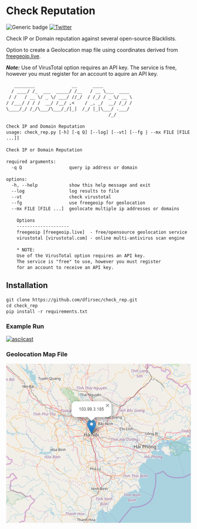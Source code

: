 # Check Reputation

![Generic badge](https://img.shields.io/badge/python-3.8-blue.svg) [![Twitter](https://img.shields.io/badge/Twitter-@pulsecode-blue.svg)](https://twitter.com/pulsecode)

Check IP or Domain reputation against several open-source Blacklists.

Option to create a Geolocation map file using coordinates derived from [freegeoip.live](https://freegeoip.live).

***Note:***
Use of VirusTotal option requires an API key.  The service is free, however you must register for an account to aquire an API key.

```console
   ________              __      ____
  / ____/ /_  ___  _____/ /__   / __ \___  ____
 / /   / __ \/ _ \/ ___/ //_/  / /_/ / _ \/ __ \
/ /___/ / / /  __/ /__/ ,<    / _, _/  __/ /_/ /
\____/_/ /_/\___/\___/_/|_|  /_/ |_|\___/ .___/
                                       /_/

Check IP and Domain Reputation
usage: check_rep.py [-h] [-q Q] [--log] [--vt] [--fg | --mx FILE [FILE ...]]

Check IP or Domain Reputation

required arguments:
  -q Q                  query ip address or domain

options:
  -h, --help            show this help message and exit
  --log                 log results to file
  --vt                  check virustotal
  --fg                  use freegeoip for geolocation
  --mx FILE [FILE ...]  geolocate multiple ip addresses or domains

    Options
    --------------------
    freegeoip [freegeoip.live]  - free/opensource geolocation service
    virustotal [virustotal.com] - online multi-antivirus scan engine

    * NOTE:
    Use of the VirusTotal option requires an API key.
    The service is "free" to use, however you must register
    for an account to receive an API key.
```

## Installation

```text
git clone https://github.com/dfirsec/check_rep.git
cd check_rep
pip install -r requirements.txt
```

### Example Run

[![asciicast](https://asciinema.org/a/r6VDD8QaHsaj3Fzo1wjU96BmQ.svg)](https://asciinema.org/a/r6VDD8QaHsaj3Fzo1wjU96BmQ)

### Geolocation Map File

![alt text](images/geo_ip_map_example.png)
